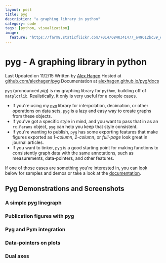 ```yaml
---
layout: post
title: pyg
description: "a graphing library in python"
category: code
tags: [python, visualization]
image:
  feature: "https://farm8.staticflickr.com/7014/6840341477_e49612bc59_o_d.jpg"
---
```


# pyg - A graphing library in python
Last Updated on 11/2/15
Written by [Alex Hagen](http://alexhagen.github.io)
Hosted at [github.com/alexhagen/pyg](http://github.com/alexhagen/pyg)
Documentation at [alexhagen.github.io/pyg/docs](docs/)

`pyg` (pronounced <i>pig</i>) is my graphing library for `python`, building off of
`matplotlib`.  Realistically, it only is very useful for a couple cases.

- If you're using my [`pym`](http://alexhagen.github.io/pym/) library for
interpolation, decimation, or other operations on data sets, `pyg` is a lazy
and easy way to create graphs from these objects.
- If you've got a specific style in mind, and you want to pass that in as an
`rc.Params` object, `pyg` can help you keep that style consistent.
- If you're wanting to publish, `pyg` has some exporting features that make
figures exported as <i>1-column</i>, <i>2-column</i>, or <i>full-page</i> look
great in journal articles.
- If you want to tinker, `pyg` is a good starting point for making functions
to consistently graph data with the same annotations, such as measurements,
data-pointers, and other features.

If one of those cases are something you're interested in, you can look below
for samples and demos or take a look at the [documentation](docs/).

## Pyg Demonstrations and Screenshots

### A simple pyg linegraph

### Publication figures with pyg

### Pyg and Pym integration

### Data-pointers on plots

### Dual axes
